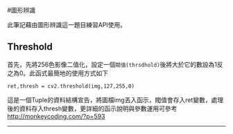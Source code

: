 #圖形辨識

此筆記藉由圖形辨識這一題目練習API使用。

## Threshold

首先，先將256色影像二值化，設定一個`閥值(thrsdhold)`後將大於它的數設為1反之為0。此函式最簡地的使用方式如下

    ret,thresh = cv2.threshold(img,127,255,0)

這是一個Tuple的資料結構宣告，將圖檔img丟入函示，閥值會存入ret變數，處理後的資料存入thresh變數，更詳細的函示說明與參數運用可參考 <http://monkeycoding.com/?p=593>

-----